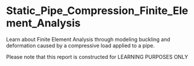 # Static_Pipe_Compression_Finite_Element_Analysis
Learn about Finite Element Analysis through modeling buckling and deformation caused by a compressive load applied to a pipe.

Please note that this report is constructed for LEARNING PURPOSES ONLY
